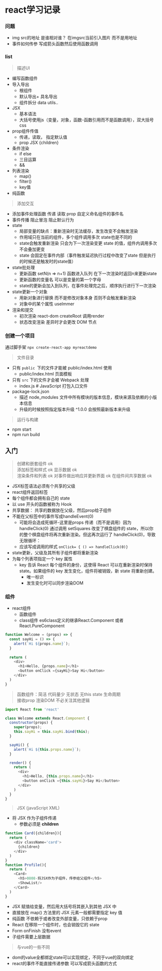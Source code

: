 # react学习记录

### 问题
- img src的地址 是谁相对谁？ 在imgsrc当前引入图片 而不是用地址
- 事件如何传参 写成箭头函数然后使用函数调用

### list
>描述UI
- 编写函数组件
- 导入导出
  - 根组件
  - 默认导出+ 具名导出
  - 组件拆分 data utils..
- JSX
  - 基本语法
  - 大括号使用js（变量，对象，函数-函数引用而不是函数调用），双大括号css
- prop组件传值
  - 传递，读取， 指定默认值
  - prop JSX {children}
- 条件渲染
  - if else
  - 三目运算
  - && 
- 列表渲染
  - map()
  - filter()
  - key值
- 纯函数
>添加交互
- 添加事件处理函数  传递 读取 prop 自定义命名组件的事件名
- 事件传播 阻止冒泡 阻止默认行为
- state
  - 局部变量的缺点：重新渲染时无法缓存，发生改变不会触发渲染
  - 作用域只在当前的组件，多个组件调用多次 state也是不同的
  - state会触发重新渲染 只会为下一次渲染变更 state 的值，组件内调用多次不会叠加更变
  - state 会固定在事件内部（事件触发延迟执行过程中改变了state 但是执行的时候还是触发时的state值）
- state批处理
  - 更新函数 setN(n => n+1) 函数进入队列 在下一次渲染时返回n来更新state
  - 更新函数的变量名 可以是变量的第一个字母
  - state的更新会加入到队列，在事件处理完之后，顺序执行进行下一次渲染
- state更新一个对象
  - 用新对象进行替换 而不是修改对象本身 否则不会触发重新渲染
  - 对象中的某个属性 useImmer 
- 渲染和提交
  - 初次渲染 react-dom createRoot 调用render
  - 状态改变渲染 差异时才会更改 DOM 节点
### 创建一个项目
通过脚手架 `npx create-react-app myreactdemo`  
>文件目录
- 只有 `public `下的文件才能被 public/index.html 使用
  - public/index.html 页面模板
- 只有 `src` 下的文件才会被 Webpack 处理
  - index.js # JavaScript 打包入口文件
- package-lock.json
    - 描述 node_modules 文件中所有模块的版本信息，模块来源及依赖的小版本信息
    - 升级的时候按照指定版本升级  ^1.0.0 会按照最新版本来升级
> 运行与构建
- npm start
- npm run build
## 入门
>创建和嵌套组件 ok   
添加标签和样式  ok 
显示数据  ok  
渲染条件和列表  ok
对事件做出响应并更新界面  ok
在组件间共享数据  ok

- JSX标签语法必须有个共享的父级
- react组件返回标签
- 每个组件都会拥有自己的 state   
- 以 use 开头的函数被称为 Hook
- 共享数据： 共享的数据放在父级，然后prop给子组件
- 不能在父标签中的事件写成handleEvent(0)
  - 可能将会造成死循环-这里是props 传递（而不是调用）因为 handleClick(0) 通过调用 setSquares 改变了棋盘组件的 state，所以你的整个棋盘组件将再次重新渲染。但这再次运行了 handleClick(0)，导致无限循环：
  - 应该写成调用的样式 `onClick= { () => handleClick(0)}`
- state更新，父级及其所有子组件都将重新渲染
- 为每个列表项指定一个 key 属性
  - key 告诉 React 每个组件的身份，这使得 React 可以在重新渲染时保持 state。如果组件的 key 发生变化，组件将被销毁，新 state 将重新创建。
    - 唯一标识
    - 发生变化时可以同步渲染DOM

### 组件
- react组件
  - 函数组件
  - class组件 es6class定义的继承React.Component 或者React.PureComponent
```js
function Welcome = (props) => {
  const sayHi = () => {
    alert(`Hi ${props.name}`);
  }
  
  return (
    <div>
      <h1>Hello, {props.name}</h1>
      <button onClick ={sayHi}>Say Hi</button>
    </div>
  )
}

```
> 函数组件：简洁 代码量少 无状态 无this state 生命周期   
接收prop 渲染DOM 不必关注其他逻辑

```js
import React from 'react'

class Welcome extends React.Component {
  constructor(props) {
    super(props);
    this.sayHi = this.sayHi.bind(this);
  }

  sayHi() {
    alert(`Hi ${this.props.name}`);
  }

  render() {
    return (
      <div>
        <h1>Hello, {this.props.name}</h1>
        <button onClick ={this.sayHi}>Say Hi</button>
      </div>
    )
  } 
}

```
> JSX (javaScript XML) 
- 将 JSX 作为子组件传递 
  - 参数必须是 **children**
```js
function Card({children}){
  return (
    <div className='card'>
      {children}
    </div>
  )
}
function Profile(){
  return (
    <Card>
      <h5>0808-将JSX作为子组件，传参给父组件</h5>
      <ShowList/>
    </Card>
  )
}
```
- JSX 赋值给变量，然后用大括号将其嵌入到其他 JSX 中
- 直接放在 map() 方法里的 JSX 元素一般都需要指定 key 值
- 纯函数 不依赖于或者改变外部变量，只依赖于prop  
- React 在移除一个组件时，也会销毁它的 state
- Form onFinish 没有event
- 子组件需要上层数据
>与vue的一些不同
- dom的value全都绑定state可以实现绑定，不同于vue的双向绑定
- react的事件不能直接传递参数  可以写成箭头函数的方式



